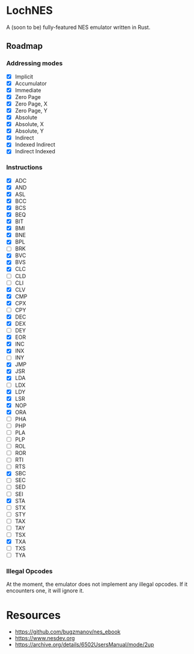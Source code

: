 # LochNES
A (soon to be) fully-featured NES emulator written in Rust. 

## Roadmap

### Addressing modes
- [x] Implicit
- [x] Accumulator
- [x] Immediate
- [x] Zero Page
- [x] Zero Page, X
- [x] Zero Page, Y
- [x] Absolute
- [x] Absolute, X
- [x] Absolute, Y
- [x] Indirect
- [x] Indexed Indirect
- [x] Indirect Indexed
### Instructions
- [X] ADC
- [X] AND
- [X] ASL
- [X] BCC
- [X] BCS
- [X] BEQ
- [X] BIT
- [X] BMI
- [X] BNE
- [X] BPL
- [ ] BRK
- [X] BVC
- [X] BVS
- [X] CLC
- [ ] CLD
- [ ] CLI
- [X] CLV
- [X] CMP
- [X] CPX
- [ ] CPY
- [X] DEC
- [X] DEX
- [ ] DEY
- [X] EOR
- [X] INC
- [X] INX
- [ ] INY
- [X] JMP
- [X] JSR
- [X] LDA
- [ ] LDX
- [X] LDY
- [X] LSR
- [X] NOP
- [X] ORA
- [ ] PHA
- [ ] PHP
- [ ] PLA
- [ ] PLP
- [ ] ROL
- [ ] ROR
- [ ] RTI
- [ ] RTS
- [X] SBC
- [ ] SEC
- [ ] SED
- [ ] SEI
- [X] STA
- [ ] STX
- [ ] STY
- [ ] TAX
- [ ] TAY
- [ ] TSX
- [X] TXA
- [ ] TXS
- [ ] TYA

### Illegal Opcodes
At the moment, the emulator does not implement any illegal opcodes. If it encounters one, it will ignore it.

# Resources
- https://github.com/bugzmanov/nes_ebook
- https://www.nesdev.org
- https://archive.org/details/6502UsersManual/mode/2up